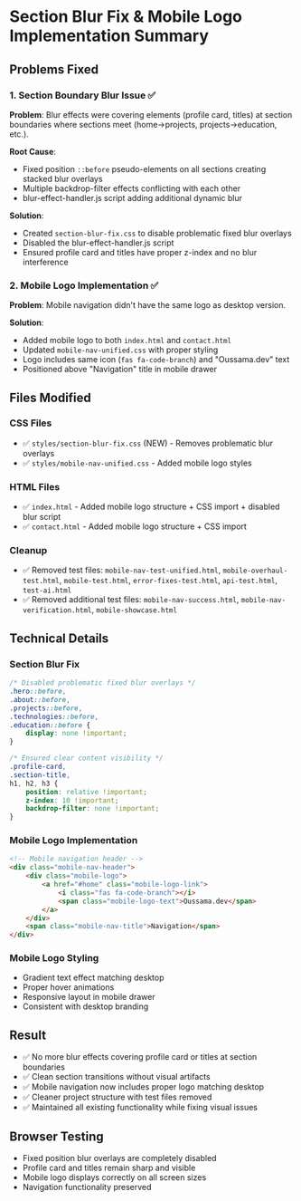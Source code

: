 # Section Blur Fix & Mobile Logo Implementation Summary

## Problems Fixed

### 1. Section Boundary Blur Issue ✅
**Problem**: Blur effects were covering elements (profile card, titles) at section boundaries where sections meet (home→projects, projects→education, etc.).

**Root Cause**: 
- Fixed position `::before` pseudo-elements on all sections creating stacked blur overlays
- Multiple backdrop-filter effects conflicting with each other  
- blur-effect-handler.js script adding additional dynamic blur

**Solution**:
- Created `section-blur-fix.css` to disable problematic fixed blur overlays
- Disabled the blur-effect-handler.js script 
- Ensured profile card and titles have proper z-index and no blur interference

### 2. Mobile Logo Implementation ✅
**Problem**: Mobile navigation didn't have the same logo as desktop version.

**Solution**: 
- Added mobile logo to both `index.html` and `contact.html` 
- Updated `mobile-nav-unified.css` with proper styling
- Logo includes same icon (`fas fa-code-branch`) and "Oussama.dev" text
- Positioned above "Navigation" title in mobile drawer

## Files Modified

### CSS Files
- ✅ `styles/section-blur-fix.css` (NEW) - Removes problematic blur overlays
- ✅ `styles/mobile-nav-unified.css` - Added mobile logo styles

### HTML Files  
- ✅ `index.html` - Added mobile logo structure + CSS import + disabled blur script
- ✅ `contact.html` - Added mobile logo structure + CSS import

### Cleanup
- ✅ Removed test files: `mobile-nav-test-unified.html`, `mobile-overhaul-test.html`, `mobile-test.html`, `error-fixes-test.html`, `api-test.html`, `test-ai.html`
- ✅ Removed additional test files: `mobile-nav-success.html`, `mobile-nav-verification.html`, `mobile-showcase.html`

## Technical Details

### Section Blur Fix
```css
/* Disabled problematic fixed blur overlays */
.hero::before,
.about::before, 
.projects::before,
.technologies::before,
.education::before {
    display: none !important;
}

/* Ensured clear content visibility */
.profile-card,
.section-title,
h1, h2, h3 {
    position: relative !important;
    z-index: 10 !important;
    backdrop-filter: none !important;
}
```

### Mobile Logo Implementation
```html
<!-- Mobile navigation header -->
<div class="mobile-nav-header">
    <div class="mobile-logo">
        <a href="#home" class="mobile-logo-link">
            <i class="fas fa-code-branch"></i>
            <span class="mobile-logo-text">Oussama.dev</span>
        </a>
    </div>
    <span class="mobile-nav-title">Navigation</span>
</div>
```

### Mobile Logo Styling
- Gradient text effect matching desktop
- Proper hover animations
- Responsive layout in mobile drawer
- Consistent with desktop branding

## Result
- ✅ No more blur effects covering profile card or titles at section boundaries
- ✅ Clean section transitions without visual artifacts  
- ✅ Mobile navigation now includes proper logo matching desktop
- ✅ Cleaner project structure with test files removed
- ✅ Maintained all existing functionality while fixing visual issues

## Browser Testing
- Fixed position blur overlays are completely disabled
- Profile card and titles remain sharp and visible
- Mobile logo displays correctly on all screen sizes
- Navigation functionality preserved
